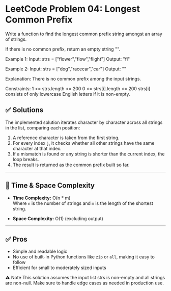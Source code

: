 # LeetCode Problem 04: Longest Common Prefix

Write a function to find the longest common prefix string amongst an array of strings.

If there is no common prefix, return an empty string "".

Example 1:
Input: strs = ["flower","flow","flight"]
Output: "fl"

Example 2:
Input: strs = ["dog","racecar","car"]
Output: ""

Explanation: There is no common prefix among the input strings. 

Constraints:
1 <= strs.length <= 200
0 <= strs[i].length <= 200
strs[i] consists of only lowercase English letters if it is non-empty.

## ✅ Solutions

The implemented solution iterates character by character across all strings in the list, comparing each position:

1. A reference character is taken from the first string.
2. For every index `j`, it checks whether all other strings have the same character at that index.
3. If a mismatch is found or any string is shorter than the current index, the loop breaks.
4. The result is returned as the common prefix built so far.

---

## 🧠 Time & Space Complexity

- **Time Complexity:** O(n * m)  
  Where `n` is the number of strings and `m` is the length of the shortest string.

- **Space Complexity:** O(1) (excluding output)

---

## ✅ Pros

- Simple and readable logic
- No use of built-in Python functions like `zip` or `all`, making it easy to follow
- Efficient for small to moderately sized inputs

⚠️ Note
This solution assumes the input list strs is non-empty and all strings are non-null. Make sure to handle edge cases as needed in production use.
